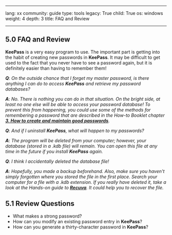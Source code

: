 

---

lang: xx
community: guide
type: tools
legacy: True
child: True
os: windows
weight: 4
depth: 3
title: FAQ and Review

---

<a name="5.0"></a>
## 5.0 FAQ and Review ##

**KeePass** is a very easy program to use. The important part is getting into the habit of creating new passwords in **KeePass**. It may be difficult to get used to the fact that you never have to see a password again, but it is definitely easier than having to remember them!

<div class="background" markdown="1"> 

***Q***: *On the outside chance that I forget my master password, is there anything I can do to access **KeePass** and retrieve my password databases?*

***A***: *No. There is nothing you can do in that situation. On the bright side, at least no one else will be able to access your password database! To prevent this from happening, you could use some of the methods for remembering a password that are described in the How-to Booklet chapter [**3. How to create and maintain good passwords**](/en/chapter-3).*

***Q***: *And if I uninstall **KeePass**, what will happen to my passwords?*

***A***: *The program will be deleted from your computer; however, your database (stored in a .kdb file) will remain. You can open this file at any time in the future if you install **KeePass** again.*

***Q***: *I think I accidentally deleted the database file!*

***A***: *Hopefully, you made a backup beforehand. Also, make sure you haven't simply forgotten where you stored the file in the first place. Search your computer for a file with a .kdb extension. If you really have deleted it, take a look at the Hands-on guide to [**Recuva**](/en/recuva). It could help you to recover the file.*

</div>

<a name="5.1"></a>
## 5.1 Review Questions ##

- What makes a strong password?
- How can you modify an existing password entry in **KeePass**?
- How can you generate a thirty-character password in **KeePass**?


